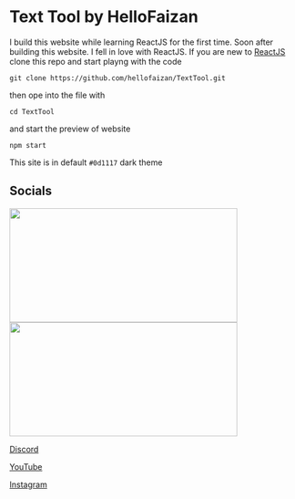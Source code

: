 # Text Tool by HelloFaizan

I build this website while learning ReactJS for the first time. Soon after building this website. I fell in love with ReactJS.
If you are new to [ReactJS](https://reactjs.org/docs/create-a-new-react-app.html) clone this repo and start playng with the code

 ```
 git clone https://github.com/hellofaizan/TextTool.git
 ```
 then ope into the file with
 ```
 cd TextTool
 ```
 and start the preview of website
 ```
 npm start
 ```
 
This site is in default `#0d1117` dark theme

## Socials
<a href="https://discord.com/users/890232380265222215">
     <img src="https://lanyard.cnrad.dev/api/890232380265222215?idleMessage=Just%20Chillin..." width="400" height="200" />
</a>
<a href="https://discord.gg/EHthxHRUmr">
     <img src="https://invidget.switchblade.xyz/EHthxHRUmr" width="400" height="200" />
</a>

[Discord](https://discord.gg/invite/EHthxHRUmr) 

[YouTube](https://www.youtube.com/@HelloFaizan) 

[Instagram](https://instagram.com/hellofaizan)


